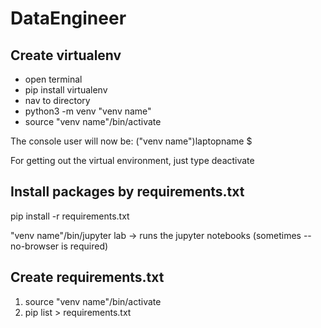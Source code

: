 # DataEngineer

## Create virtualenv
- open terminal
- pip install virtualenv
- nav to directory
- python3 -m venv "venv name"
- source "venv name"/bin/activate

The console user will now be:
  ("venv name")laptopname $

For getting out the virtual environment, just type deactivate

## Install packages by requirements.txt
pip install -r requirements.txt

"venv name"/bin/jupyter lab -> runs the jupyter notebooks (sometimes --no-browser is required)

## Create requirements.txt
1. source "venv name"/bin/activate
2. pip list > requirements.txt

